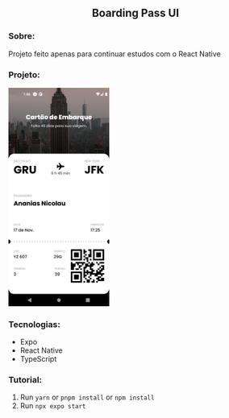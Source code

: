 <article>
  <h1 align='center'>Boarding Pass UI</h1>

  <h3>Sobre:</h3>

  <p>Projeto feito apenas para continuar estudos com o React Native</p>

  <h3>Projeto:</h3>

  <img src="./src/assets/BoardingPass-APP.png" width="200px">
  
  <h3>Tecnologias: </h3>

  <ul>
    <li>Expo</li>
    <li>React Native</li>
    <li>TypeScript</li>
  </ul>

  <h3>Tutorial: </h3>

  <ol>
    <li>
      Run
      <code>yarn</code>
      or
      <code>pnpm install</code>
      or
      <code>npm install</code>
    </li>
     <li>
      Run
      <code>npx expo start</code>
    </li>
  </ol>
</article>

